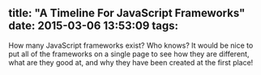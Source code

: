 title: "A Timeline For JavaScript‌ Frameworks"
date: 2015-03-06 13:53:09
tags:
---

How many JavaScript frameworks exist? Who knows? It would be nice to put all of the frameworks on a single page to see how they are different, what are they good at, and why they have been created at the first place! 

